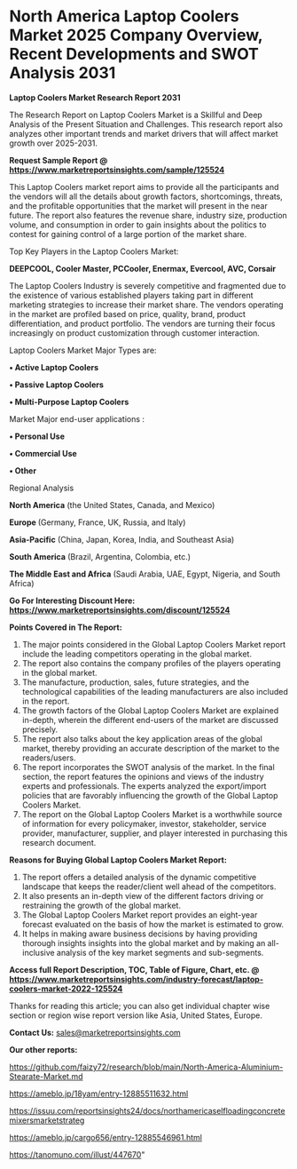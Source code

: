 # North America Laptop Coolers Market 2025 Company Overview, Recent Developments and SWOT Analysis 2031

<strong>Laptop Coolers Market Research Report 2031</strong>

The Research Report on Laptop Coolers Market is a Skillful and Deep Analysis of the Present Situation and Challenges. This research report also analyzes other important trends and market drivers that will affect market growth over 2025-2031.

<strong>Request Sample Report @ <a href=https://www.marketreportsinsights.com/sample/125524>https://www.marketreportsinsights.com/sample/125524</a></strong>

This Laptop Coolers market report aims to provide all the participants and the vendors will all the details about growth factors, shortcomings, threats, and the profitable opportunities that the market will present in the near future. The report also features the revenue share, industry size, production volume, and consumption in order to gain insights about the politics to contest for gaining control of a large portion of the market share.

Top Key Players in the Laptop Coolers Market:

<strong>DEEPCOOL, Cooler Master, PCCooler, Enermax, Evercool, AVC, Corsair</strong>

The Laptop Coolers Industry is severely competitive and fragmented due to the existence of various established players taking part in different marketing strategies to increase their market share. The vendors operating in the market are profiled based on price, quality, brand, product differentiation, and product portfolio. The vendors are turning their focus increasingly on product customization through customer interaction.

Laptop Coolers Market Major Types are:

<strong>• Active Laptop Coolers

• Passive Laptop Coolers

• Multi-Purpose Laptop Coolers</strong>

Market Major end-user applications :

<strong>• Personal Use

• Commercial Use

• Other</strong>

Regional Analysis

</u><strong><b>North America</b></strong> (the United States, Canada, and Mexico)

<strong><b>Europe </b></strong>(Germany, France, UK, Russia, and Italy)

<strong><b>Asia-Pacific</b></strong> (China, Japan, Korea, India, and Southeast Asia)

<strong><b>South America</b></strong> (Brazil, Argentina, Colombia, etc.)

<strong><b>The Middle East and Africa</b></strong> (Saudi Arabia, UAE, Egypt, Nigeria, and South Africa)

<strong>Go For Interesting Discount Here: <a href=https://www.marketreportsinsights.com/discount/125524>https://www.marketreportsinsights.com/discount/125524</a></strong>

<strong>Points Covered in The Report:</strong>
<ol>
  <li>The major points considered in the Global Laptop Coolers Market report include the leading competitors operating in the global market.</li>
  <li>The report also contains the company profiles of the players operating in the global market.</li>
  <li>The manufacture, production, sales, future strategies, and the technological capabilities of the leading manufacturers are also included in the report.</li>
  <li>The growth factors of the Global Laptop Coolers Market are explained in-depth, wherein the different end-users of the market are discussed precisely.</li>
  <li>The report also talks about the key application areas of the global market, thereby providing an accurate description of the market to the readers/users.</li>
  <li>The report incorporates the SWOT analysis of the market. In the final section, the report features the opinions and views of the industry experts and professionals. The experts analyzed the export/import policies that are favorably influencing the growth of the Global Laptop Coolers Market.</li>
  <li>The report on the Global Laptop Coolers Market is a worthwhile source of information for every policymaker, investor, stakeholder, service provider, manufacturer, supplier, and player interested in purchasing this research document.</li>
</ol>
<strong>Reasons for Buying Global Laptop Coolers Market Report:</strong>

<ol>
  <li>The report offers a detailed analysis of the dynamic competitive landscape that keeps the reader/client well ahead of the competitors.</li>
  <li>It also presents an in-depth view of the different factors driving or restraining the growth of the global market.</li>
  <li>The Global Laptop Coolers Market report provides an eight-year forecast evaluated on the basis of how the market is estimated to grow.</li>
  <li>It helps in making aware business decisions by having providing thorough insights insights into the global market and by making an all-inclusive analysis of the key market segments and sub-segments.</li>
</ol>
<strong>Access full Report Description, TOC, Table of Figure, Chart, etc. @ <a href=https://www.marketreportsinsights.com/industry-forecast/laptop-coolers-market-2022-125524>https://www.marketreportsinsights.com/industry-forecast/laptop-coolers-market-2022-125524</a></strong>


Thanks for reading this article; you can also get individual chapter wise section or region wise report version like Asia, United States, Europe.

<strong>Contact Us:</strong>
sales@marketreportsinsights.com

<strong>Our other reports:</strong>

<a href=https://github.com/faizy72/research/blob/main/North-America-Aluminium-Stearate-Market.md>https://github.com/faizy72/research/blob/main/North-America-Aluminium-Stearate-Market.md</a>

<a href=https://ameblo.jp/18yam/entry-12885511632.html>https://ameblo.jp/18yam/entry-12885511632.html</a>

<a href=https://issuu.com/reportsinsights24/docs/northamericaselfloadingconcretemixersmarketstrateg>https://issuu.com/reportsinsights24/docs/northamericaselfloadingconcretemixersmarketstrateg</a>

<a href=https://ameblo.jp/cargo656/entry-12885546961.html>https://ameblo.jp/cargo656/entry-12885546961.html</a>

<a href=https://tanomuno.com/illust/447670>https://tanomuno.com/illust/447670</a>"
